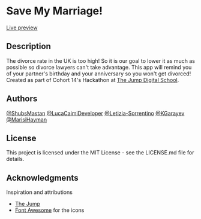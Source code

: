 # Save My Marriage!

[Live preview](https://save-my-marriage-team-rocket.netlify.app/)

## Description

The divorce rate in the UK is too high! So it is our goal to lower it as much as possible so divorce lawyers can't take advantage. This app will remind you of your partner's birthday and your anniversary so you won't get divorced! Created as part of Cohort 14's Hackathon at [The Jump Digital School](https://www.thejump.tech).

## Authors

[@ShubsMastan](https://github.com/shubsmastan)
[@LucaCaimiDeveloper](https://github.com/lucacaimideveloper)
[@Letizia-Sorrentino](https://github.com/letizia-sorrentino)
[@KGarayev](https://github.com/kgarayev)
[@MarisiHayman](https://github.com/marisihayman)

## License

This project is licensed under the MIT License - see the LICENSE.md file for details.

## Acknowledgments

Inspiration and attributions

- [The Jump](https://www.thejump.tech)
- [Font Awesome](https://fontawesome.com) for the icons

